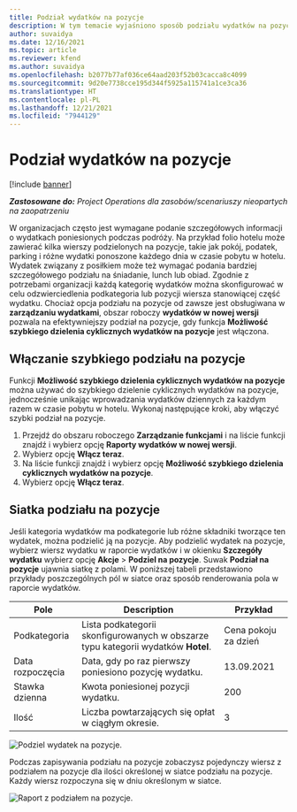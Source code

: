 ```yaml
---
title: Podział wydatków na pozycje
description: W tym temacie wyjaśniono sposób podziału wydatków na pozycje za pomocą nowej wersji obszaru roboczego Wydatki.
author: suvaidya
ms.date: 12/16/2021
ms.topic: article
ms.reviewer: kfend
ms.author: suvaidya
ms.openlocfilehash: b2077b77af036ce64aad203f52b03cacca8c4099
ms.sourcegitcommit: 9d20e7738cce195d344f5925a115741a1ce3ca36
ms.translationtype: HT
ms.contentlocale: pl-PL
ms.lasthandoff: 12/21/2021
ms.locfileid: "7944129"
---
```

# <a name="expense-itemization"></a>Podział wydatków na pozycje

[!include [banner](../includes/banner.md)]

_**Zastosowane do:** Project Operations dla zasobów/scenariuszy nieopartych na zaopatrzeniu_

W organizacjach często jest wymagane podanie szczegółowych informacji o wydatkach poniesionych podczas podróży. Na przykład folio hotelu może zawierać kilka wierszy podzielonych na pozycje, takie jak pokój, podatek, parking i różne wydatki ponoszone każdego dnia w czasie pobytu w hotelu. Wydatek związany z posiłkiem może też wymagać podania bardziej szczegółowego podziału na śniadanie, lunch lub obiad. Zgodnie z potrzebami organizacji każdą kategorię wydatków można skonfigurować w celu odzwierciedlenia podkategoria lub pozycji wiersza stanowiącej część wydatku. Chociaż opcja podziału na pozycje od zawsze jest obsługiwana w **zarządzaniu wydatkami**, obszar roboczy **wydatków w nowej wersji** pozwala na efektywniejszy podział na pozycje, gdy funkcja **Możliwość szybkiego dzielenia cyklicznych wydatków na pozycje** jest włączona.  

## <a name="enable-quick-itemization"></a>Włączanie szybkiego podziału na pozycje 

Funkcji **Możliwość szybkiego dzielenia cyklicznych wydatków na pozycje** można używać do szybkiego dzielenie cyklicznych wydatków na pozycje, jednocześnie unikając wprowadzania wydatków dziennych za każdym razem w czasie pobytu w hotelu. Wykonaj następujące kroki, aby włączyć szybki podział na pozycje.

1. Przejdź do obszaru roboczego **Zarządzanie funkcjami** i na liście funkcji znajdź i wybierz opcję **Raporty wydatków w nowej wersji**. 
2. Wybierz opcję **Włącz teraz**. 
3. Na liście funkcji znajdź i wybierz opcję **Możliwość szybkiego dzielenia cyklicznych wydatków na pozycje**.
4. Wybierz opcję **Włącz teraz**. 

## <a name="itemization-grid"></a>Siatka podziału na pozycje 

Jeśli kategoria wydatków ma podkategorie lub różne składniki tworzące ten wydatek, można podzielić ją na pozycje. Aby podzielić wydatek na pozycje, wybierz wiersz wydatku w raporcie wydatków i w okienku **Szczegóły wydatku** wybierz opcję **Akcje** > **Podziel na pozycje**. Suwak **Podział na pozycje** ujawnia siatkę z polami. W poniższej tabeli przedstawiono przykłady poszczególnych pól w siatce oraz sposób renderowania pola w raporcie wydatków. 

|     Pole          |     Description                                                                                  |     Przykład              |
|--------------------|--------------------------------------------------------------------------------------------------|--------------------------|
|     Podkategoria    |     Lista podkategorii skonfigurowanych w obszarze typu kategorii wydatków **Hotel**.             |     Cena pokoju za dzień      |
|     Data rozpoczęcia     |     Data, gdy po raz pierwszy poniesiono pozycję wydatku.                                           |     13.09.2021           |
|     Stawka dzienna     |     Kwota poniesionej pozycji wydatku.                                                    |     200                  |
|     Ilość       |     Liczba powtarzających się opłat w ciągłym okresie.                       |     3                    |

![Podziel wydatek na pozycje.](media/Itemization%20screen%201.png)

Podczas zapisywania podziału na pozycje zobaczysz pojedynczy wiersz z podziałem na pozycje dla ilości określonej w siatce podziału na pozycje. Każdy wiersz rozpoczyna się w dniu określonym w siatce.

![Raport z podziałem na pozycje.](media/Itemization%20screen%202.png)

